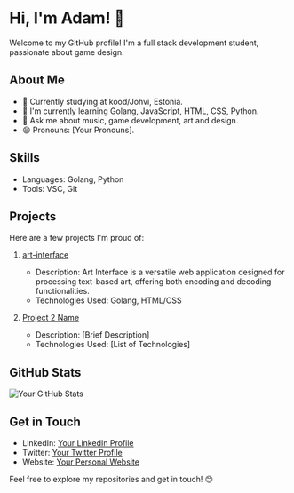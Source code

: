 # Hi, I'm Adam! 👋

Welcome to my GitHub profile! I'm a full stack development student, passionate about game design.

## About Me

- 💼 Currently studying at kood/Johvi, Estonia.
- 🌱 I'm currently learning Golang, JavaScript, HTML, CSS, Python.
- 💬 Ask me about music, game development, art and design.
- 😄 Pronouns: [Your Pronouns].

## Skills

- Languages: Golang, Python
- Tools: VSC, Git

## Projects

Here are a few projects I'm proud of:

1. [art-interface](https://github.com/Adamgtay/art-decoder-encoder.git)
   - Description: Art Interface is a versatile web application designed for processing text-based art, offering both encoding and decoding functionalities.
   - Technologies Used: Golang, HTML/CSS

2. [Project 2 Name](link)
   - Description: [Brief Description]
   - Technologies Used: [List of Technologies]

## GitHub Stats

![Your GitHub Stats](https://github-readme-stats.vercel.app/api?username=username&show_icons=true)

## Get in Touch

- LinkedIn: [Your LinkedIn Profile](link)
- Twitter: [Your Twitter Profile](link)
- Website: [Your Personal Website](link)

Feel free to explore my repositories and get in touch! 😊
